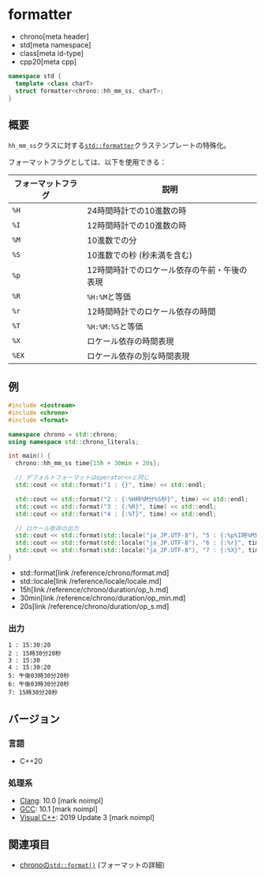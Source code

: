 # formatter
* chrono[meta header]
* std[meta namespace]
* class[meta id-type]
* cpp20[meta cpp]

```cpp
namespace std {
  template <class charT>
  struct formatter<chrono::hh_mm_ss, charT>;
}
```

## 概要
`hh_mm_ss`クラスに対する[`std::formatter`](/reference/format/formatter.md)クラステンプレートの特殊化。

フォーマットフラグとしては、以下を使用できる：

| フォーマットフラグ | 説明 |
|--------------------|------|
| `%H`  | 24時間時計での10進数の時 |
| `%I`  | 12時間時計での10進数の時 |
| `%M`  | 10進数での分 |
| `%S`  | 10進数での秒 (秒未満を含む) |
| `%p`  | 12時間時計でのロケール依存の午前・午後の表現 |
| `%R`  | `%H:%M`と等価 |
| `%r`  | 12時間時計でのロケール依存の時間 |
| `%T`  | `%H:%M:%S`と等価 |
| `%X`  | ロケール依存の時間表現 |
| `%EX` | ロケール依存の別な時間表現 |


## 例
```cpp example
#include <iostream>
#include <chrono>
#include <format>

namespace chrono = std::chrono;
using namespace std::chrono_literals;

int main() {
  chrono::hh_mm_ss time{15h + 30min + 20s};

  // デフォルトフォーマットはoperator<<と同じ
  std::cout << std::format("1 : {}", time) << std::endl;

  std::cout << std::format("2 : {:%H時%M分%S秒}", time) << std::endl;
  std::cout << std::format("3 : {:%R}", time) << std::endl;
  std::cout << std::format("4 : {:%T}", time) << std::endl;

  // ロケール依存の出力
  std::cout << std::format(std::locale("ja_JP.UTF-8"), "5 : {:%p%I時%M分%S秒}", time) << std::endl;
  std::cout << std::format(std::locale("ja_JP.UTF-8"), "6 : {:%r}", time) << std::endl;
  std::cout << std::format(std::locale("ja_JP.UTF-8"), "7 : {:%X}", time) << std::endl;
}
```
* std::format[link /reference/chrono/format.md]
* std::locale[link /reference/locale/locale.md]
* 15h[link /reference/chrono/duration/op_h.md]
* 30min[link /reference/chrono/duration/op_min.md]
* 20s[link /reference/chrono/duration/op_s.md]

### 出力
```
1 : 15:30:20
2 : 15時30分20秒
3 : 15:30
4 : 15:30:20
5: 午後03時30分20秒
6: 午後03時30分20秒
7: 15時30分20秒
```

## バージョン
### 言語
- C++20

### 処理系
- [Clang](/implementation.md#clang): 10.0 [mark noimpl]
- [GCC](/implementation.md#gcc): 10.1 [mark noimpl]
- [Visual C++](/implementation.md#visual_cpp): 2019 Update 3 [mark noimpl]


## 関連項目
- [chronoの`std::format()`](/reference/chrono/format.md) (フォーマットの詳細)
